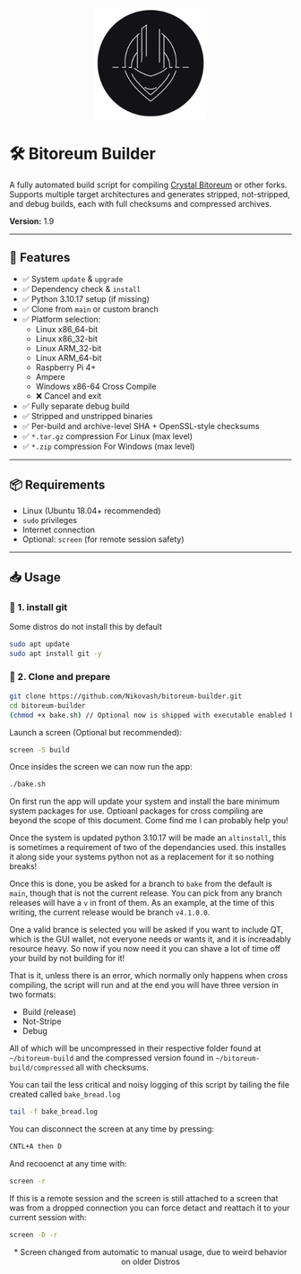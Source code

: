 <p align="center">
  <img src="assets/BB_logo.png" alt="Project Logo" width="200"/>
</p>

# 🛠️ Bitoreum Builder

A fully automated build script for compiling [Crystal Bitoreum](https://github.com/Nikovash/bitoreum) or other forks.  
Supports multiple target architectures and generates stripped, not-stripped, and debug builds, each with full checksums and compressed archives.

**Version:** 1.9

---

## 🚀 Features

- ✅ System `update` & `upgrade`
- ✅ Dependency check & `install`
- ✅ Python 3.10.17 setup (if missing)
- ✅ Clone from `main` or custom branch
- ✅ Platform selection:
  - Linux x86_64-bit
  - Linux x86_32-bit
  - Linux ARM_32-bit
  - Linux ARM_64-bit
  - Raspberry Pi 4+
  - Ampere
  - Windows x86-64 Cross Compile
  - ❌ Cancel and exit
- ✅ Fully separate debug build
- ✅ Stripped and unstripped binaries
- ✅ Per-build and archive-level SHA + OpenSSL-style checksums
- ✅ `*.tar.gz` compression For Linux (max level)
- ✅ `*.zip` compression For Windows (max level)

---

## 📦 Requirements

- Linux (Ubuntu 18.04+ recommended)
- `sudo` privileges
- Internet connection
- Optional: `screen` (for remote session safety)

---

## 📥 Usage

### 🔹 1. install git
Some distros do not install this by default
```bash
sudo apt update
sudo apt install git -y
```

### 🔹 2. Clone and prepare
```bash
git clone https://github.com/Nikovash/bitoreum-builder.git
cd bitoreum-builder
(chmod +x bake.sh) // Optional now is shipped with executable enabled by default
```
Launch a screen (Optional but recommended):
```bash
screen -S build
```
Once insides the screen we can now run the app:
```bash
./bake.sh
```
On first run the app will update your system and install the bare minimum system packages for use. Optioanl packages for cross compiling are beyond the scope of this document. Come find me I can probably help you!

Once the system is updated python 3.10.17 will be made an `altinstall`, this is sometimes a requirement of two of the dependancies used. this installes it along side your systems python not as a replacement for it so nothing breaks!

Once this is done, you be asked for a branch to `bake` from the default is `main`, though that is not the current release. You can pick from any branch releases will have a `v` in front of them. As an example, at the time of this writing, the current release would be branch `v4.1.0.0`.

One a valid brance is selected you will be asked if you want to include QT, which is the GUI wallet, not everyone needs or wants it, and it is increadably resource heavy. So now if you now need it you can shave a lot of time off your build by not building for it!

That is it, unless there is an error, which normally only happens when cross compiling, the script will run and at the end you will have three version in two formats:
- Build (release)
- Not-Stripe
- Debug

All of which will be uncompressed in their respective folder found at `~/bitoreum-build` and the compressed version found in `~/bitoreum-build/compressed` all with checksums.

You can tail the less critical and noisy logging of this script by tailing the file created called `bake_bread.log`
```bash
tail -f bake_bread.log
```
You can disconnect the screen at any time by pressing:
```bash
CNTL+A then D
```
And recooenct at any time with:
```bash
screen -r
```
If this is a remote session and the screen is still attached to a screen that was from a dropped connection you can force detact and reattach it to your current session with:
```bash
screen -D -r
```

<p align="center">* Screen changed from automatic to manual usage, due to weird behavior on older Distros</p>
